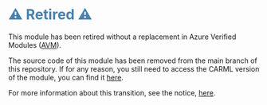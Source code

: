 <h1 style="color: steelblue;">⚠️ Retired ⚠️</h1>

This module has been retired without a replacement in Azure Verified Modules ([AVM](https://aka.ms/AVM)).

The source code of this module has been removed from the main branch of this repository. If for any reason, you still need to access the CARML version of the module, you can find it [here](https://github.com/Azure/ResourceModules/tree/module-archive/modules/authorization/policy-definition).

For more information about this transition, see the notice, [here](https://github.com/Azure/ResourceModules?tab=readme-ov-file#%EF%B8%8F-CARML---AVM-transition-%EF%B8%8F).
